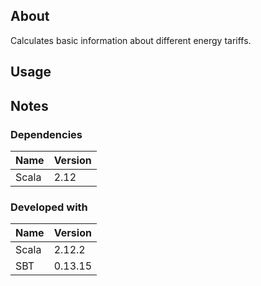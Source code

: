 ## About 
Calculates basic information about different energy tariffs.

## Usage

## Notes

### Dependencies

Name | Version
--- | ---
Scala | 2.12
 
### Developed with

Name | Version
--- | ---
Scala | 2.12.2
SBT | 0.13.15